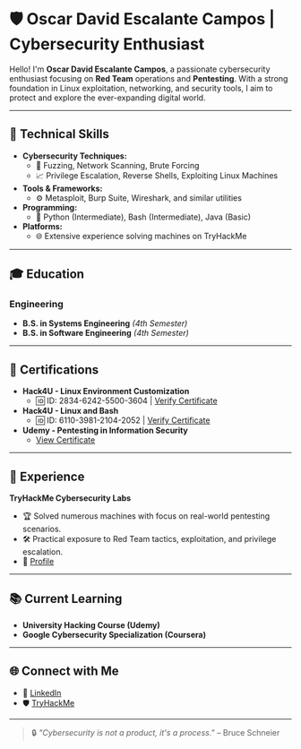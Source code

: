 # 🛡️ Oscar David Escalante Campos | Cybersecurity Enthusiast  

Hello! I'm **Oscar David Escalante Campos**, a passionate cybersecurity enthusiast focusing on **Red Team** operations and **Pentesting**. With a strong foundation in Linux exploitation, networking, and security tools, I aim to protect and explore the ever-expanding digital world.  

---

## 🧰 Technical Skills  
- **Cybersecurity Techniques:**  
  - 🎯 Fuzzing, Network Scanning, Brute Forcing  
  - 📈 Privilege Escalation, Reverse Shells, Exploiting Linux Machines  
- **Tools & Frameworks:**  
  - ⚙️ Metasploit, Burp Suite, Wireshark, and similar utilities  
- **Programming:**  
  - 🐍 Python (Intermediate), Bash (Intermediate), Java (Basic)  
- **Platforms:**  
  - 🌐 Extensive experience solving machines on TryHackMe  

---

## 🎓 Education  
### Engineering  
- **B.S. in Systems Engineering** *(4th Semester)*  
- **B.S. in Software Engineering** *(4th Semester)*  

---

## 📜 Certifications  
- **Hack4U - Linux Environment Customization**  
  - 🆔 ID: 2834-6242-5500-3604 | [Verify Certificate](https://hack4u.io/check-certificate/)  
- **Hack4U - Linux and Bash**  
  - 🆔 ID: 6110-3981-2104-2052 | [Verify Certificate](https://hack4u.io/check-certificate/)  
- **Udemy - Pentesting in Information Security**  
  - [View Certificate](https://www.udemy.com/certificate/UC-e40c7171-613b-4cf5-9317-59efc7b2c9a9/)  

---

## 💼 Experience  
**TryHackMe Cybersecurity Labs**  
- 🏆 Solved numerous machines with focus on real-world pentesting scenarios.  
- 🛠 Practical exposure to Red Team tactics, exploitation, and privilege escalation.  
- 🌟 [Profile](https://tryhackme.com/r/p/PhilosopherMan08)  

---

## 📚 Current Learning  
- **University Hacking Course (Udemy)**  
- **Google Cybersecurity Specialization (Coursera)**  

---

## 🌐 Connect with Me  
- 💼 [LinkedIn](https://www.linkedin.com/in/oscar-david-escalante-campos-82375932b?lipi=urn%3Ali%3Apage%3Ad_flagship3_profile_view_base_contact_details%3Bu66mMPAaRiSGZb0nrwiWow%3D%3D)  
- 🛡️ [TryHackMe](https://tryhackme.com/r/p/PhilosopherMan08)  

---

> 🔒 *"Cybersecurity is not a product, it's a process."* – Bruce Schneier  
